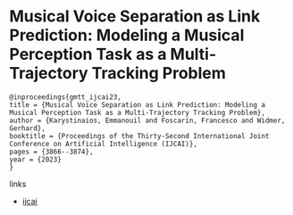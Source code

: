 # Musical Voice Separation as Link Prediction: Modeling a Musical Perception Task as a Multi-Trajectory Tracking Problem

```
@inproceedings{gmtt_ijcai23,
title = {Musical Voice Separation as Link Prediction: Modeling a Musical Perception Task as a Multi-Trajectory Tracking Problem},
author = {Karystinaios, Emmanouil and Foscarin, Francesco and Widmer, Gerhard},
booktitle = {Proceedings of the Thirty-Second International Joint Conference on Artificial Intelligence (IJCAI)},
pages = {3866--3874},
year = {2023}
}
```

links
- [ijcai](https://www.ijcai.org/proceedings/2023/430)
